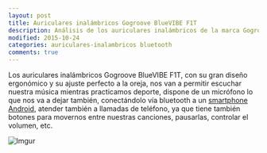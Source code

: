 ```yaml
---
layout: post
title: Auriculares inalámbricos Gogroove BlueVIBE F1T
description: Análisis de los auriculares inalámbricos de la marca Gogroove BlueVIBE F1T
modified: 2015-10-24
categories: auriculares-inalambricos bluetooth
comments: true
---
```


Los auriculares inalámbricos Gogroove BlueVIBE F1T, con su gran diseño ergonómico y su ajuste perfecto a la oreja, nos van a permitir escuchar nuestra música mientras practicamos deporte, dispone de un micrófono lo que nos va a dejar también, conectándolo vía bluetooth a un [smartphone Android](http://tuandroid.es "Smartphone Android"), atender también a llamadas de teléfono, ya que tiene también botones para movernos entre nuestras canciones, pausarlas, controlar el volumen, etc. 



![Imgur](http://i.imgur.com/SzX8bQH.jpg?1 "Auriculares inalámbricos")